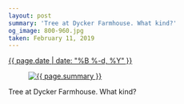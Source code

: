 ```yaml
---
layout: post
summary: 'Tree at Dycker Farmhouse. What kind?'
og_image: 800-960.jpg
taken: February 11, 2019
---
```


<div class="post">
 <time>
  <a href="/800">
   {{ page.date | date: "%B %-d, %Y" }}
  </a>
 </time>
 <a href="/800">
  <figure data-taken="2/11/2019">
   <img alt="{{ page.summary }}" sizes="(min-width: 700px) 50vw, calc(100vw - 2rem)" src="{{ site.assets_url }}/800-480.jpg" srcset="{{ site.assets_url }}/800-240.jpg 240w, {{ site.assets_url }}/800-480.jpg 480w, {{ site.assets_url }}/800-720.jpg 720w, {{ site.assets_url }}/800-960.jpg 960w"/>
  </figure>
 </a>
 <span>
  Tree at Dycker Farmhouse. What kind?
 </span>
</div>
